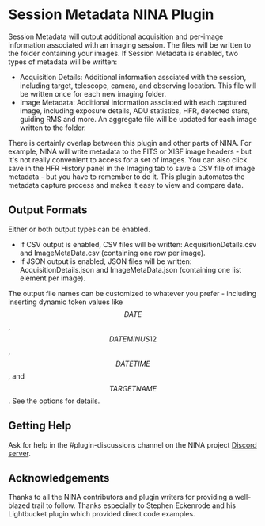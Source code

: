 # Session Metadata NINA Plugin

Session Metadata will output additional acquisition and per-image information associated with an imaging session.  The files will be written to the folder containing your images. If Session Metadata is enabled, two types of metadata will be written:

* Acquisition Details: Additional information assciated with the session, including target, telescope, camera, and observing location.  This file will be written once for each new imaging folder.
* Image Metadata: Additional information assciated with each captured image, including exposure details, ADU statistics, HFR, detected stars, guiding RMS and more. An aggregate file will be updated for each image written to the folder.

There is certainly overlap between this plugin and other parts of NINA.  For example, NINA will write metadata to the FITS or XISF image headers - but it's not really convenient to access for a set of images.  You can also click save in the HFR History panel in the Imaging tab to save a CSV file of image metadata - but you have to remember to do it.  This plugin automates the metadata capture process and makes it easy to view and compare data.

## Output Formats
Either or both output types can be enabled.
* If CSV output is enabled, CSV files will be written: AcquisitionDetails.csv and ImageMetaData.csv (containing one row per image).
* If JSON output is enabled, JSON files will be written: AcquisitionDetails.json and ImageMetaData.json (containing one list element per image).

The output file names can be customized to whatever you prefer - including inserting dynamic token values like $$DATE$$, $$DATEMINUS12$$, $$DATETIME$$, and $$TARGETNAME$$.  See the options for details.

## Getting Help
Ask for help in the #plugin-discussions channel on the NINA project [Discord server](https://discord.com/invite/rWRbVbw).

## Acknowledgements

Thanks to all the NINA contributors and plugin writers for providing a well-blazed trail to follow.  Thanks especially to Stephen Eckenrode and his Lightbucket plugin which provided direct code examples.
